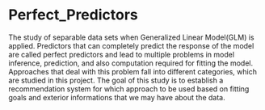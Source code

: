 # Perfect_Predictors
The study of separable data sets when Generalized Linear Model(GLM) is applied. Predictors that can completely predict the response of the model are called perfect predictors and lead to multiple problems in model inference, prediction, and also computation required for fitting the model. Approaches that deal with this problem fall into different categories, which are studied in this project. The goal of this study is to establish a recommendation system for which approach to be used based on fitting goals and exterior informations that we may have about the data.
